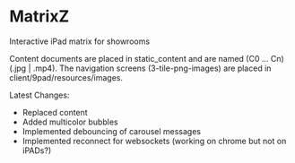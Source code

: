 MatrixZ
=======

Interactive iPad matrix for showrooms

Content documents are placed in static_content and are named (C0 ... Cn) (.jpg | .mp4).
The navigation screens (3-tile-png-images) are placed in client/9pad/resources/images.

Latest Changes:
* Replaced content
* Added multicolor bubbles
* Implemented debouncing of carousel messages
* Implemented reconnect for websockets (working on chrome but not on iPADs?)